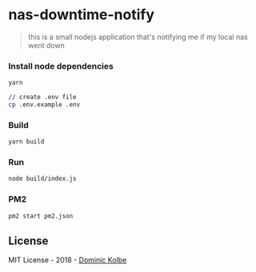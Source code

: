 # nas-downtime-notify
> this is a small nodejs application that's notifying me if my local nas went down

### Install node dependencies

```bash
yarn

// create .env file
cp .env.example .env
```

### Build
```bash
yarn build
```

### Run

```bash
node build/index.js
```

### PM2

```bash
pm2 start pm2.json
```

## License

MIT License - 2018 - [Dominic Kolbe](https://dominickolbe.dk)
